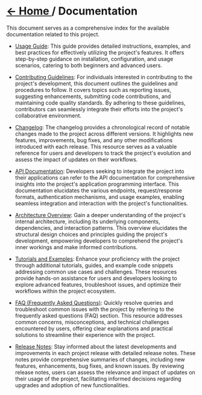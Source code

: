 # [← Home ](../README.md) / Documentation

This document serves as a comprehensive index for the available documentation related to this project.

- [Usage Guide](./UsageGuide.md): This guide provides detailed instructions, examples, and best practices for effectively utilizing the project's features. It offers step-by-step guidance on installation, configuration, and usage scenarios, catering to both beginners and advanced users.

- [Contributing Guidelines](./ContributingGuidelines.md): For individuals interested in contributing to the project's development, this document outlines the guidelines and procedures to follow. It covers topics such as reporting issues, suggesting enhancements, submitting code contributions, and maintaining code quality standards. By adhering to these guidelines, contributors can seamlessly integrate their efforts into the project's collaborative environment.

- [Changelog](./Changelog.md): The changelog provides a chronological record of notable changes made to the project across different versions. It highlights new features, improvements, bug fixes, and any other modifications introduced with each release. This resource serves as a valuable reference for users and developers to track the project's evolution and assess the impact of updates on their workflows.

- [API Documentation](./API.md): Developers seeking to integrate the project into their applications can refer to the API documentation for comprehensive insights into the project's application programming interface. This documentation elucidates the various endpoints, request/response formats, authentication mechanisms, and usage examples, enabling seamless integration and interaction with the project's functionalities.

- [Architecture Overview](./ArchitectureOverview.md): Gain a deeper understanding of the project's internal architecture, including its underlying components, dependencies, and interaction patterns. This overview elucidates the structural design choices and principles guiding the project's development, empowering developers to comprehend the project's inner workings and make informed contributions.

- [Tutorials and Examples](./TutorialsAndExamples.md): Enhance your proficiency with the project through additional tutorials, guides, and example code snippets addressing common use cases and challenges. These resources provide hands-on assistance for users and developers looking to explore advanced features, troubleshoot issues, and optimize their workflows within the project ecosystem.

- [FAQ (Frequently Asked Questions)](./FAQ.md): Quickly resolve queries and troubleshoot common issues with the project by referring to the frequently asked questions (FAQ) section. This resource addresses common concerns, misconceptions, and technical challenges encountered by users, offering clear explanations and practical solutions to streamline their experience with the project.

- [Release Notes](./ReleaseNotes.md): Stay informed about the latest developments and improvements in each project release with detailed release notes. These notes provide comprehensive summaries of changes, including new features, enhancements, bug fixes, and known issues. By reviewing release notes, users can assess the relevance and impact of updates on their usage of the project, facilitating informed decisions regarding upgrades and adoption of new functionalities.